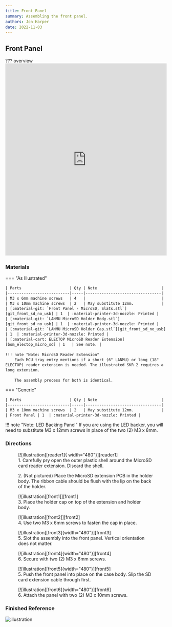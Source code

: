 ```yaml
---
title: Front Panel
summary: Assembling the front panel.
authors: Jon Harper
date: 2022-11-03
---
```


## Front Panel

??? overview
    <iframe src="https://jon-harper.github.io/OmniBox/video/0.9.9/front.mp4" frameborder="0" width="100%" height="600px" allowfullscreen></iframe>

### Materials

=== "As Illustrated"

    | Parts                     | Qty | Note                            |
    |---------------------------|-----|---------------------------------|
    | M3 x 6mm machine screws   | 4   |                                 |
    | M3 x 10mm machine screws  | 2   | May substitute 12mm.            |
    | [:material-git: `Front Panel - MicroSD, Slats.stl`][git_front_sd_no_usb] | 1  | :material-printer-3d-nozzle: Printed |
    | [:material-git: `LANMU MicroSD Holder Body.stl`][git_front_sd_no_usb] | 1  | :material-printer-3d-nozzle: Printed |
    | [:material-git: `LANMU MicroSD Holder Cap.stl`][git_front_sd_no_usb] | 1  | :material-printer-3d-nozzle: Printed |
    | [:material-cart: ELECTOP MicroSD Reader Extension][bom_electop_micro_sd] | 1   | See note. |

    !!! note "Note: MicroSD Reader Extension"
        Each MCU tray entry mentions if a short (6" LANMU) or long (18" ELECTOP) reader extension is needed. The illustrated SKR 2 requires a long extension.

        The assembly process for both is identical.

=== "Generic"

    | Parts                     | Qty | Note                            |
    |---------------------------|-----|---------------------------------|
    | M3 x 10mm machine screws  | 2   | May substitute 12mm.            |
    | Front Panel | 1  | :material-printer-3d-nozzle: Printed |

!!! note "Note: LED Backing Panel"
    If you are using the LED backer, you will need to substitute M3 x 12mm screws in place of the two (2) M3 x 8mm.

### Directions

<figure markdown>
  [![illustration][reader1]{ width="480"}][reader1]
  <figcaption>1. Carefully pry open the outer plastic shell around the MicroSD card reader extension. Discard the shell.</figcaption>
</figure>

<figure markdown>
  <figcaption>2. (Not pictured) Place the MicroSD extension PCB in the holder body. The ribbon cable should be flush with the lip on the back of the holder.</figcaption>
</figure>

<figure markdown>
  [![illustration][front1]][front1]
  <figcaption>3. Place the holder cap on top of the extension and holder body.</figcaption>
</figure>

<figure markdown>
  [![illustration][front2]][front2]
  <figcaption>4. Use two M3 x 6mm screws to fasten the cap in place.</figcaption>
</figure>

<figure markdown>
  [![illustration][front3]{width="480"}][front3]
  <figcaption>5. Slot the assembly into the front panel. Vertical orientation does not matter.</figcaption>
</figure>

<figure markdown>
  [![illustration][front4]{width="480"}][front4]
  <figcaption>6. Secure with two (2) M3 x 6mm screws.</figcaption>
</figure>

<figure markdown>
  [![illustration][front5]{width="480"}][front5]
  <figcaption>5. Push the front panel into place on the case body. Slip the SD card extension cable through first.</figcaption>
</figure>

<figure markdown>
  [![illustration][front6]{width="480"}][front6]
  <figcaption>6. Attach the panel with two (2) M3 x 10mm screws.</figcaption>
</figure>

### Finished Reference

![illustration][front_final]

[front1]: ../img/assembly/panels/front/front1.png
[front2]: ../img/assembly/panels/front/front2.png
[front3]: ../img/assembly/panels/front/front3.png
[front4]: ../img/assembly/panels/front/front4.png
[front5]: ../img/assembly/panels/front/front5.png
[front6]: ../img/assembly/panels/front/front6.png
[front_final]: ../img/assembly/panels/front/front_final.png
[reader1]: ../img/assembly/misc/reader1.png